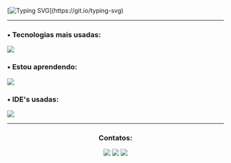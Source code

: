 <gif src="https://abrir.link/HbiDW">

<!-- Título de Apresentação -->
[![Typing SVG](https://readme-typing-svg.herokuapp.com/?color=f9c701&size=35&center=true&vCenter=true&width=1000&lines=Meu+nome+é+Matheus,+Bem+Vindo!)](https://git.io/typing-svg)

<!-- Tecnologias -->
<p align="left">
<hr />
<h3 align="left">• Tecnologias mais usadas:</h3>
<p align="left">
  <a href="https://skillicons.dev">
    <img src="https://skillicons.dev/icons?i=py,html,css,github,md" />
  </a>
  </p>
</p>         
           
<!-- I'm learning-->
<h3 align="left">• Estou aprendendo:</h3>
<p align="left">
  <a href="https://skillicons.dev">
    <img src="https://skillicons.dev/icons?i=java,mysql" />
  </a>
</p>


  <!-- Ferramentas -->
<h3 align="left">• IDE's usadas:</h3>
<p align="left">
  <a href="https://skillicons.dev">
    <img src="https://skillicons.dev/icons?i=pycharm,vscode" />
  </a>
</p>

 <!-- Contatos -->
<div>
  <hr />
 <h3 align="center">Contatos:</h3>
<p align="center">
  <a href="https://instagram.com/universe_math" target="_blank"><img loading="lazy" src="https://img.shields.io/badge/-Instagram-%23E4405F?style=for-the-badge&logo=instagram&logoColor=white" target="_blank"></a>
  <a href = "mailto:matheus.geneze@gmail.com"><img loading="lazy" src="https://img.shields.io/badge/Gmail-D14836?style=for-the-badge&logo=gmail&logoColor=white" target="_blank"></a>
  <a href="https://www.linkedin.com/in/matheus-geneze-7891a660/" target="_blank"><img loading="lazy" src="https://img.shields.io/badge/-LinkedIn-%230077B5?style=for-the-badge&logo=linkedin&logoColor=white" target="_blank"></a>  
 </p>
</div>

